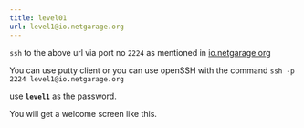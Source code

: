 ```yaml
---
title: level01
url: level1@io.netgarage.org
---
```

`ssh` to the above url via port no `2224` as mentioned in [io.netgarage.org](http://io.netgarage.org/)

You can use putty client or you can use openSSH with the command `ssh -p 2224 level1@io.netgarage.org`

use __`level1`__ as the password. 

You will get a welcome screen like this.

